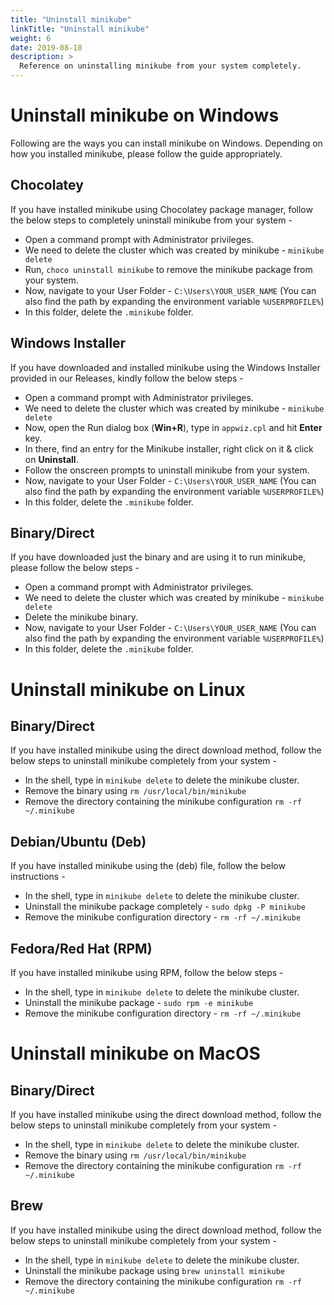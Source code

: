 ```yaml
---
title: "Uninstall minikube"
linkTitle: "Uninstall minikube"
weight: 6
date: 2019-08-18
description: >
  Reference on uninstalling minikube from your system completely.
---
```


# Uninstall minikube on Windows
Following are the ways you can install minikube on Windows. Depending on how you installed minikube, please follow the guide appropriately.

## Chocolatey
If you have installed minikube using Chocolatey package manager, follow the below steps to completely uninstall minikube from your system -
- Open a command prompt with Administrator privileges.
- We need to delete the cluster which was created by minikube - `minikube delete`
- Run, `choco uninstall minikube` to remove the minikube package from your system.
- Now, navigate to your User Folder - `C:\Users\YOUR_USER_NAME` (You can also find the path by expanding the environment variable `%USERPROFILE%`)
- In this folder, delete the `.minikube` folder.

## Windows Installer
If you have downloaded and installed minikube using the Windows Installer provided in our Releases, kindly follow the below steps -
- Open a command prompt with Administrator privileges.
- We need to delete the cluster which was created by minikube - `minikube delete`
- Now, open the Run dialog box (**Win+R**), type in `appwiz.cpl` and hit **Enter** key.
- In there, find an entry for the Minikube installer, right click on it & click on **Uninstall**.
- Follow the onscreen prompts to uninstall minikube from your system.
- Now, navigate to your User Folder - `C:\Users\YOUR_USER_NAME` (You can also find the path by expanding the environment variable `%USERPROFILE%`)
- In this folder, delete the `.minikube` folder.

## Binary/Direct
If you have downloaded just the binary and are using it to run minikube, please follow the below steps -
- Open a command prompt with Administrator privileges.
- We need to delete the cluster which was created by minikube - `minikube delete`
- Delete the minikube binary.
- Now, navigate to your User Folder - `C:\Users\YOUR_USER_NAME` (You can also find the path by expanding the environment variable `%USERPROFILE%`)
- In this folder, delete the `.minikube` folder.


# Uninstall minikube on Linux
## Binary/Direct
If you have installed minikube using the direct download method, follow the below steps to uninstall minikube completely from your system -
- In the shell, type in `minikube delete` to delete the minikube cluster.
- Remove the binary using `rm /usr/local/bin/minikube`
- Remove the directory containing the minikube configuration `rm -rf ~/.minikube`

## Debian/Ubuntu (Deb)
If you have installed minikube using the (deb) file, follow the below instructions -
- In the shell, type in `minikube delete` to delete the minikube cluster.
- Uninstall the minikube package completely - `sudo dpkg -P minikube`
- Remove the minikube configuration directory - `rm -rf ~/.minikube`

## Fedora/Red Hat (RPM)
If you have installed minikube using RPM, follow the below steps -
- In the shell, type in `minikube delete` to delete the minikube cluster.
- Uninstall the minikube package - `sudo rpm -e minikube`
- Remove the minikube configuration directory - `rm -rf ~/.minikube`


# Uninstall minikube on MacOS
## Binary/Direct
If you have installed minikube using the direct download method, follow the below steps to uninstall minikube completely from your system -
- In the shell, type in `minikube delete` to delete the minikube cluster.
- Remove the binary using `rm /usr/local/bin/minikube`
- Remove the directory containing the minikube configuration `rm -rf ~/.minikube`


## Brew
If you have installed minikube using the direct download method, follow the below steps to uninstall minikube completely from your system -
- In the shell, type in `minikube delete` to delete the minikube cluster.
- Uninstall the minikube package using `brew uninstall minikube`
- Remove the directory containing the minikube configuration `rm -rf ~/.minikube`
